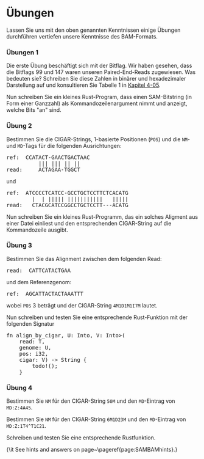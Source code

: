 # Übungen

Lassen Sie uns mit den oben genannten Kenntnissen einige Übungen durchführen
vertiefen unsere Kenntnisse des BAM-Formats. 


###  Übungen 1

Die erste Übung beschäftigt sich
mit der Bitflag. Wir haben gesehen, dass die Bitflags 99 und 147 waren
unseren Paired-End-Reads zugewiesen. Was bedeuten sie?  Schreiben Sie diese Zahlen in binärer und hexadezimaler Darstellung auf und konsultieren Sie  Tabelle 1 in [Kapitel 4-05](ch04-05-bitflag.md).

Nun schreiben Sie ein kleines Rust-Program, dass einen SAM-Bitstring (in Form einer Ganzzahl) als Kommandozeilenargument nimmt und anzeigt, welche Bits "an" sind.

### Übung 2

Bestimmen Sie die CIGAR-Strings, 1-basierte Positionen (<code>POS</code>) und die <code>NM</code>- und <code>MD</code>-Tags für die folgenden Ausrichtungen: 

<pre>
ref:  CCATACT-GAACTGACTAAC
          ||| ||| || ||
read:     ACTAGAA-TGGCT
</pre>
 
und

<pre>
ref:  ATCCCCTCATCC-GCCTGCTCCTTCTCACATG
        |  | ||||| |||||||||||   |||||  
read:   CTACGCATCCGGCCTGCTCCTT---ACATG
</pre>

Nun schreiben Sie ein kleines Rust-Programm, das ein solches Aligment aus einer Datei einliest und den entsprechenden CIGAR-String auf die Kommandozeile ausgibt.


### Übung 3

Bestimmen Sie das Alignment zwischen dem folgenden Read:
<pre>
read:  CATTCATACTGAA
</pre>

und dem Referenzgenom:

<pre>
ref:  AGCATTACTACTAAATTT 
</pre>

wobei <code>POS</code> 3 beträgt und der CIGAR-String <code>4M1D1M1I7M</code> lautet.

Nun schreiben und testen Sie eine entsprechende Rust-Funktion mit der folgenden Signatur

<pre>
fn align_by_cigar<T: Into<String>, U: Into<String>, V: Into<String>>(
    read: T, 
    genome: U, 
    pos: i32, 
    cigar: V) -> String {
        todo!();
    }
</pre>

### Übung 4

Bestimmen Sie <code>NM</code> für den CIGAR-String <code>50M</code> und den <code>MD</code>-Eintrag von <code>MD:Z:4A45</code>.

Bestimmen Sie <code>NM</code> für den CIGAR-String <code>6M1D23M</code> und den <code>MD</code>-Eintrag von <code>MD:Z:1T4^T1C21</code>.

Schreiben und testen Sie eine entsprechende Rustfunktion.




{\it See hints and answers on page~\pageref{page:SAMBAMhints}.}